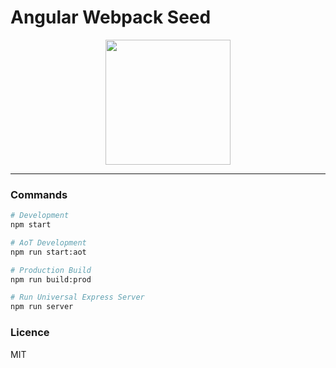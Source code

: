 # Angular Webpack Seed

<p align="center">
  <img src="https://cloud.githubusercontent.com/assets/1796022/23861990/11b1ac98-080c-11e7-8ea6-30c66633f8df.png" width="200">
</p>

---

### Commands

```sh
# Development
npm start

# AoT Development
npm run start:aot

# Production Build
npm run build:prod

# Run Universal Express Server
npm run server
```

### Licence

MIT
